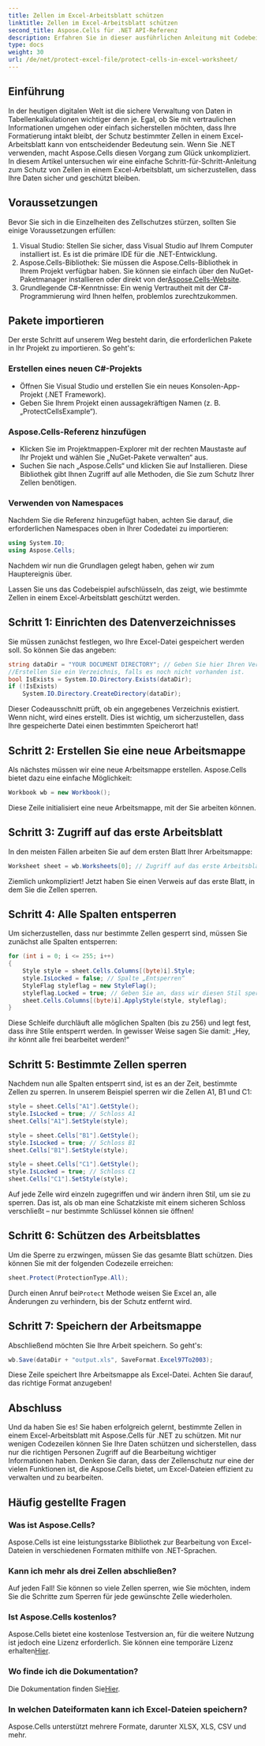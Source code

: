```yaml
---
title: Zellen im Excel-Arbeitsblatt schützen
linktitle: Zellen im Excel-Arbeitsblatt schützen
second_title: Aspose.Cells für .NET API-Referenz
description: Erfahren Sie in dieser ausführlichen Anleitung mit Codebeispielen, wie Sie mit Aspose.Cells für .NET bestimmte Zellen in einem Excel-Arbeitsblatt schützen.
type: docs
weight: 30
url: /de/net/protect-excel-file/protect-cells-in-excel-worksheet/
---
```

## Einführung

In der heutigen digitalen Welt ist die sichere Verwaltung von Daten in Tabellenkalkulationen wichtiger denn je. Egal, ob Sie mit vertraulichen Informationen umgehen oder einfach sicherstellen möchten, dass Ihre Formatierung intakt bleibt, der Schutz bestimmter Zellen in einem Excel-Arbeitsblatt kann von entscheidender Bedeutung sein. Wenn Sie .NET verwenden, macht Aspose.Cells diesen Vorgang zum Glück unkompliziert. In diesem Artikel untersuchen wir eine einfache Schritt-für-Schritt-Anleitung zum Schutz von Zellen in einem Excel-Arbeitsblatt, um sicherzustellen, dass Ihre Daten sicher und geschützt bleiben.

## Voraussetzungen

Bevor Sie sich in die Einzelheiten des Zellschutzes stürzen, sollten Sie einige Voraussetzungen erfüllen:

1. Visual Studio: Stellen Sie sicher, dass Visual Studio auf Ihrem Computer installiert ist. Es ist die primäre IDE für die .NET-Entwicklung.
2.  Aspose.Cells-Bibliothek: Sie müssen die Aspose.Cells-Bibliothek in Ihrem Projekt verfügbar haben. Sie können sie einfach über den NuGet-Paketmanager installieren oder direkt von der[Aspose.Cells-Website](https://releases.aspose.com/cells/net/).
3. Grundlegende C#-Kenntnisse: Ein wenig Vertrautheit mit der C#-Programmierung wird Ihnen helfen, problemlos zurechtzukommen.

## Pakete importieren

Der erste Schritt auf unserem Weg besteht darin, die erforderlichen Pakete in Ihr Projekt zu importieren. So geht's:

### Erstellen eines neuen C#-Projekts

- Öffnen Sie Visual Studio und erstellen Sie ein neues Konsolen-App-Projekt (.NET Framework).
- Geben Sie Ihrem Projekt einen aussagekräftigen Namen (z. B. „ProtectCellsExample“).

### Aspose.Cells-Referenz hinzufügen

- Klicken Sie im Projektmappen-Explorer mit der rechten Maustaste auf Ihr Projekt und wählen Sie „NuGet-Pakete verwalten“ aus.
- Suchen Sie nach „Aspose.Cells“ und klicken Sie auf Installieren. Diese Bibliothek gibt Ihnen Zugriff auf alle Methoden, die Sie zum Schutz Ihrer Zellen benötigen.

### Verwenden von Namespaces

Nachdem Sie die Referenz hinzugefügt haben, achten Sie darauf, die erforderlichen Namespaces oben in Ihrer Codedatei zu importieren:

```csharp
using System.IO;
using Aspose.Cells;
```

Nachdem wir nun die Grundlagen gelegt haben, gehen wir zum Hauptereignis über.

Lassen Sie uns das Codebeispiel aufschlüsseln, das zeigt, wie bestimmte Zellen in einem Excel-Arbeitsblatt geschützt werden.

## Schritt 1: Einrichten des Datenverzeichnisses

Sie müssen zunächst festlegen, wo Ihre Excel-Datei gespeichert werden soll. So können Sie das angeben:

```csharp
string dataDir = "YOUR DOCUMENT DIRECTORY"; // Geben Sie hier Ihren Verzeichnispfad an
//Erstellen Sie ein Verzeichnis, falls es noch nicht vorhanden ist.
bool IsExists = System.IO.Directory.Exists(dataDir);
if (!IsExists)
    System.IO.Directory.CreateDirectory(dataDir);
```

Dieser Codeausschnitt prüft, ob ein angegebenes Verzeichnis existiert. Wenn nicht, wird eines erstellt. Dies ist wichtig, um sicherzustellen, dass Ihre gespeicherte Datei einen bestimmten Speicherort hat!

## Schritt 2: Erstellen Sie eine neue Arbeitsmappe

Als nächstes müssen wir eine neue Arbeitsmappe erstellen. Aspose.Cells bietet dazu eine einfache Möglichkeit:

```csharp
Workbook wb = new Workbook();
```

Diese Zeile initialisiert eine neue Arbeitsmappe, mit der Sie arbeiten können.

## Schritt 3: Zugriff auf das erste Arbeitsblatt

In den meisten Fällen arbeiten Sie auf dem ersten Blatt Ihrer Arbeitsmappe:

```csharp
Worksheet sheet = wb.Worksheets[0]; // Zugriff auf das erste Arbeitsblatt
```

Ziemlich unkompliziert! Jetzt haben Sie einen Verweis auf das erste Blatt, in dem Sie die Zellen sperren.

## Schritt 4: Alle Spalten entsperren

Um sicherzustellen, dass nur bestimmte Zellen gesperrt sind, müssen Sie zunächst alle Spalten entsperren:

```csharp
for (int i = 0; i <= 255; i++)
{
    Style style = sheet.Cells.Columns[(byte)i].Style;
    style.IsLocked = false; // Spalte „Entsperren“
    StyleFlag styleflag = new StyleFlag();
    styleflag.Locked = true; // Geben Sie an, dass wir diesen Stil sperren möchten
    sheet.Cells.Columns[(byte)i].ApplyStyle(style, styleflag);
}
```

Diese Schleife durchläuft alle möglichen Spalten (bis zu 256) und legt fest, dass ihre Stile entsperrt werden. In gewisser Weise sagen Sie damit: „Hey, ihr könnt alle frei bearbeitet werden!“

## Schritt 5: Bestimmte Zellen sperren

Nachdem nun alle Spalten entsperrt sind, ist es an der Zeit, bestimmte Zellen zu sperren. In unserem Beispiel sperren wir die Zellen A1, B1 und C1:

```csharp
style = sheet.Cells["A1"].GetStyle();
style.IsLocked = true; // Schloss A1
sheet.Cells["A1"].SetStyle(style);

style = sheet.Cells["B1"].GetStyle();
style.IsLocked = true; // Schloss B1
sheet.Cells["B1"].SetStyle(style);

style = sheet.Cells["C1"].GetStyle();
style.IsLocked = true; // Schloss C1
sheet.Cells["C1"].SetStyle(style);
```

Auf jede Zelle wird einzeln zugegriffen und wir ändern ihren Stil, um sie zu sperren. Das ist, als ob man eine Schatzkiste mit einem sicheren Schloss verschließt – nur bestimmte Schlüssel können sie öffnen!

## Schritt 6: Schützen des Arbeitsblattes

Um die Sperre zu erzwingen, müssen Sie das gesamte Blatt schützen. Dies können Sie mit der folgenden Codezeile erreichen:

```csharp
sheet.Protect(ProtectionType.All);
```

 Durch einen Anruf bei`Protect` Methode weisen Sie Excel an, alle Änderungen zu verhindern, bis der Schutz entfernt wird.

## Schritt 7: Speichern der Arbeitsmappe

Abschließend möchten Sie Ihre Arbeit speichern. So geht's:

```csharp
wb.Save(dataDir + "output.xls", SaveFormat.Excel97To2003);
```

Diese Zeile speichert Ihre Arbeitsmappe als Excel-Datei. Achten Sie darauf, das richtige Format anzugeben!

## Abschluss

Und da haben Sie es! Sie haben erfolgreich gelernt, bestimmte Zellen in einem Excel-Arbeitsblatt mit Aspose.Cells für .NET zu schützen. Mit nur wenigen Codezeilen können Sie Ihre Daten schützen und sicherstellen, dass nur die richtigen Personen Zugriff auf die Bearbeitung wichtiger Informationen haben. Denken Sie daran, dass der Zellenschutz nur eine der vielen Funktionen ist, die Aspose.Cells bietet, um Excel-Dateien effizient zu verwalten und zu bearbeiten.

## Häufig gestellte Fragen

### Was ist Aspose.Cells?
Aspose.Cells ist eine leistungsstarke Bibliothek zur Bearbeitung von Excel-Dateien in verschiedenen Formaten mithilfe von .NET-Sprachen.

### Kann ich mehr als drei Zellen abschließen?
Auf jeden Fall! Sie können so viele Zellen sperren, wie Sie möchten, indem Sie die Schritte zum Sperren für jede gewünschte Zelle wiederholen.

### Ist Aspose.Cells kostenlos?
 Aspose.Cells bietet eine kostenlose Testversion an, für die weitere Nutzung ist jedoch eine Lizenz erforderlich. Sie können eine temporäre Lizenz erhalten[Hier](https://purchase.aspose.com/temporary-license/).

### Wo finde ich die Dokumentation?
 Die Dokumentation finden Sie[Hier](https://reference.aspose.com/cells/net/).

### In welchen Dateiformaten kann ich Excel-Dateien speichern?
Aspose.Cells unterstützt mehrere Formate, darunter XLSX, XLS, CSV und mehr.